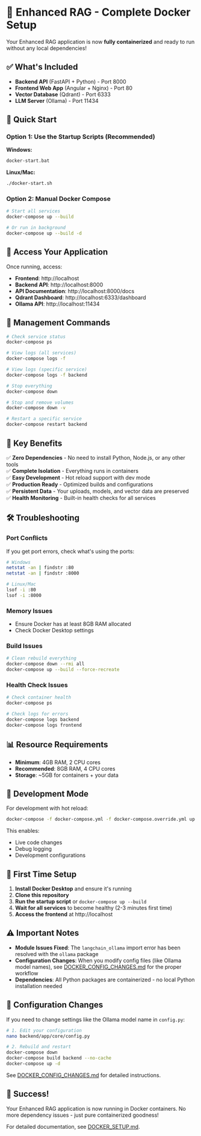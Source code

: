 # 🐳 Enhanced RAG - Complete Docker Setup

Your Enhanced RAG application is now **fully containerized** and ready to run without any local dependencies!

## ✅ What's Included

- **Backend API** (FastAPI + Python) - Port 8000
- **Frontend Web App** (Angular + Nginx) - Port 80  
- **Vector Database** (Qdrant) - Port 6333
- **LLM Server** (Ollama) - Port 11434

## 🚀 Quick Start

### Option 1: Use the Startup Scripts (Recommended)

**Windows:**
```cmd
docker-start.bat
```

**Linux/Mac:**
```bash
./docker-start.sh
```

### Option 2: Manual Docker Compose

```bash
# Start all services
docker-compose up --build

# Or run in background
docker-compose up --build -d
```

## 📱 Access Your Application

Once running, access:

- **Frontend**: http://localhost
- **Backend API**: http://localhost:8000
- **API Documentation**: http://localhost:8000/docs  
- **Qdrant Dashboard**: http://localhost:6333/dashboard
- **Ollama API**: http://localhost:11434

## 🔧 Management Commands

```bash
# Check service status
docker-compose ps

# View logs (all services)
docker-compose logs -f

# View logs (specific service)
docker-compose logs -f backend

# Stop everything
docker-compose down

# Stop and remove volumes
docker-compose down -v

# Restart a specific service
docker-compose restart backend
```

## 🎯 Key Benefits

✅ **Zero Dependencies** - No need to install Python, Node.js, or any other tools  
✅ **Complete Isolation** - Everything runs in containers  
✅ **Easy Development** - Hot reload support with dev mode  
✅ **Production Ready** - Optimized builds and configurations  
✅ **Persistent Data** - Your uploads, models, and vector data are preserved  
✅ **Health Monitoring** - Built-in health checks for all services  

## 🛠️ Troubleshooting

### Port Conflicts
If you get port errors, check what's using the ports:
```bash
# Windows
netstat -an | findstr :80
netstat -an | findstr :8000

# Linux/Mac  
lsof -i :80
lsof -i :8000
```

### Memory Issues
- Ensure Docker has at least 8GB RAM allocated
- Check Docker Desktop settings

### Build Issues
```bash
# Clean rebuild everything
docker-compose down --rmi all
docker-compose up --build --force-recreate
```

### Health Check Issues
```bash
# Check container health
docker-compose ps

# Check logs for errors
docker-compose logs backend
docker-compose logs frontend
```

## 📊 Resource Requirements

- **Minimum**: 4GB RAM, 2 CPU cores
- **Recommended**: 8GB RAM, 4 CPU cores  
- **Storage**: ~5GB for containers + your data

## 🔄 Development Mode

For development with hot reload:

```bash
docker-compose -f docker-compose.yml -f docker-compose.override.yml up
```

This enables:
- Live code changes
- Debug logging
- Development configurations

## 🚨 First Time Setup

1. **Install Docker Desktop** and ensure it's running
2. **Clone this repository**
3. **Run the startup script** or `docker-compose up --build`
4. **Wait for all services** to become healthy (2-3 minutes first time)
5. **Access the frontend** at http://localhost

## ⚠️ Important Notes

- **Module Issues Fixed**: The `langchain_ollama` import error has been resolved with the `ollama` package
- **Configuration Changes**: When you modify config files (like Ollama model names), see [DOCKER_CONFIG_CHANGES.md](DOCKER_CONFIG_CHANGES.md) for the proper workflow
- **Dependencies**: All Python packages are containerized - no local Python installation needed

## 🔧 Configuration Changes

If you need to change settings like the Ollama model name in `config.py`:

```bash
# 1. Edit your configuration
nano backend/app/core/config.py

# 2. Rebuild and restart
docker-compose down
docker-compose build backend --no-cache
docker-compose up -d
```

See [DOCKER_CONFIG_CHANGES.md](DOCKER_CONFIG_CHANGES.md) for detailed instructions.

## 🎉 Success!

Your Enhanced RAG application is now running in Docker containers. No more dependency issues - just pure containerized goodness!

For detailed documentation, see [DOCKER_SETUP.md](DOCKER_SETUP.md).